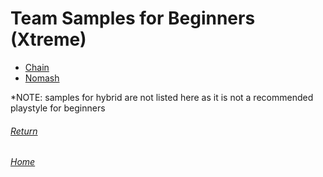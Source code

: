 # Team Samples for Beginners (Xtreme)

- [Chain](teamsamples/ChainSamples.md)
- [Nomash](teamsamples/NomashSamples.md)

*NOTE: samples for hybrid are not listed here as it is not a recommended playstyle for beginners

###### [Return](https://inabikarilibrary.github.io/inalib/guides/fundamentals.html)

###### [Home](https://inabikarilibrary.github.io/inalib/)
